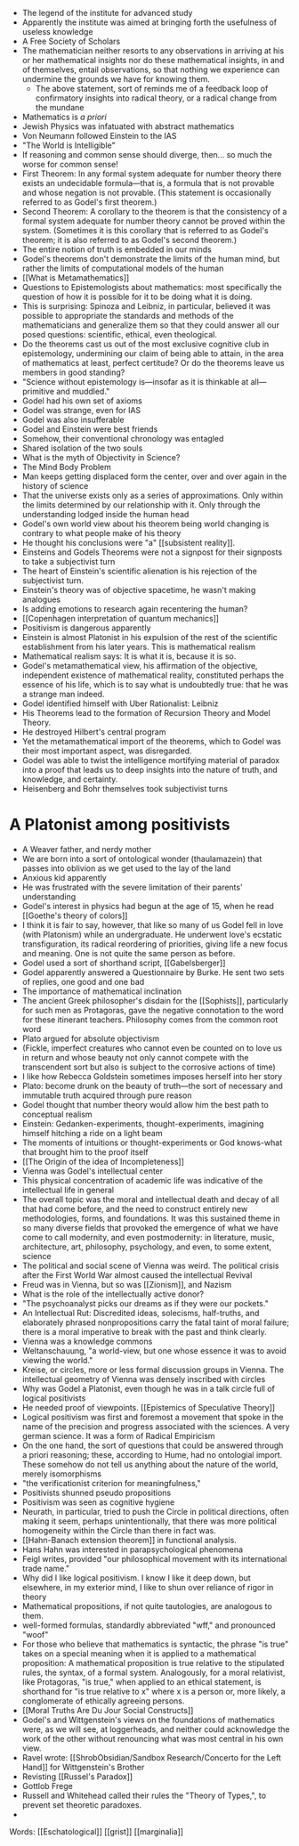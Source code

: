 - The legend of the institute for advanced study
- Apparently the institute was aimed at bringing forth the usefulness of useless knowledge
- A Free Society of Scholars
- The mathematician neither resorts to any observations in arriving at his or her mathematical insights nor do these mathematical insights, in and of themselves, entail observations, so that nothing we experience can undermine the grounds we have for knowing them.
	- The above statement, sort of reminds me of a feedback loop of confirmatory insights into radical theory, or a radical change from the mundane
- Mathematics is *a priori*
- Jewish Physics was infatuated with abstract mathematics
- Von Neumann followed Einstein to the IAS
- "The World is Intelligible"
- If reasoning and common sense should diverge, then... so much the worse for common sense!
- First Theorem: In any formal system adequate for number theory there exists an undecidable formula—that is, a formula that is not provable and whose negation is not provable. (This statement is occasionally referred to as Godel's first theorem.)
- Second Theorem: A corollary to the theorem is that the consistency of a formal system adequate for number theory cannot be proved within the system. (Sometimes it is this corollary that is referred to as Godel's theorem; it is also referred to as Godel's second theorem.)
- The entire notion of truth is embedded in our minds
- Godel's theorems don't demonstrate the limits of the human mind, but rather the limits of computational models of the human
- [[What is Metamathematics]]
- Questions to Epistemologists about mathematics: most specifically the question of how it is possible for it to be doing what it is doing.
- This is surprising: Spinoza and Leibniz, in particular, believed it was possible to appropriate the standards and methods of the mathematicians and generalize them so that they could answer all our posed questions: scientific, ethical, even theological.
- Do the theorems cast us out of the most exclusive cognitive club in epistemology, undermining our claim of being able to attain, in the area of mathematics at least, perfect certitude? Or do the theorems leave us members in good standing?
- "Science without epistemology is—insofar as it is thinkable at all—primitive and muddled."
- Godel had his own set of axioms
- Godel was strange, even for IAS
- Godel was also insufferable
- Godel and Einstein were best friends
- Somehow, their conventional chronology was entagled
- Shared isolation of the two souls
- What is the myth of Objectivity in Science?
- The Mind Body Problem
- Man keeps getting displaced form the center, over and over again in the history of science
- That the universe exists only as a series of approximations. Only within the limits determined by our relationship with it. Only through the understanding lodged inside the human head
- Godel's own world view about his theorem being world changing is contrary to what people make of his theory
- He thought his conclusions were "a" [[subsistent reality]].
- Einsteins and Godels Theorems were not a signpost for their signposts to take a subjectivist turn
- The heart of Einstein's scientific alienation is his rejection of the subjectivist turn.
- Einstein's theory was of objective spacetime, he wasn't making analogues
- Is adding emotions to research again recentering the human?
- [[Copenhagen interpretation of quantum mechanics]]
- Positivism is dangerous apparently
- Einstein is almost Platonist in his expulsion of the rest of the scientific establishment from his later years. This is mathematical realism
- Mathematical realism says: It is what it is, because it is so.
- Godel's metamathematical view, his affirmation of the objective, independent existence of mathematical reality, constituted perhaps the essence of his life, which is to say what is undoubtedly true: that he was a strange man indeed.
- Godel identified himself with Uber Rationalist: Leibniz
- His Theorems lead to the formation of Recursion Theory and Model Theory.
- He destroyed Hilbert's central program
- Yet the metamathematical import of the theorems, which to Godel was their most important aspect, was disregarded.
- Godel was able to twist the intelligence mortifying material of paradox into a proof that leads us to deep insights into the nature of truth, and knowledge, and certainty.
- Heisenberg and Bohr themselves took subjectivist turns

# A Platonist among positivists
- A Weaver father, and nerdy mother
- We are born into a sort of ontological wonder (thaulamazein) that passes into oblivion as we get used to the lay of the land
- Anxious kid apparently
- He was frustrated with the severe limitation of their parents' understanding
- Godel's interest in physics had begun at the age of 15, when he read [[Goethe's theory of colors]]
- I think it is fair to say, however, that like so many of us Godel fell in love (with Platonism) while an undergraduate. He underwent love's ecstatic transfiguration, its radical reordering of priorities, giving life a new focus and meaning. One is not quite the same person as before.
- Godel used a sort of shorthand script, [[Gabelsberger]]
- Godel apparently answered a Questionnaire by Burke. He sent two sets of replies, one good and one bad
- The importance of mathematical inclination
- The ancient Greek philosopher's disdain for the [[Sophists]], particularly for such men as Protagoras, gave the negative connotation to the word for these itinerant teachers. Philosophy comes from the common root word
- Plato argued for absolute objectivism
- (Fickle, imperfect creatures who cannot even be counted on to love us in return and whose beauty not only cannot compete with the transcendent sort but also is subject to the corrosive actions of time)
- I like how Rebecca Goldstein sometimes imposes herself into her story
- Plato: become drunk on the beauty of truth—the sort of necessary and immutable truth acquired through pure reason
- Godel thought that number theory would allow him the best path to conceptual realism
- Einstein: Gedanken-experiments, thought-experiments, imagining himself hitching a ride on a light beam
- The moments of intuitions or thought-experiments or God knows-what that brought him to the proof itself
- [[The Origin of the idea of Incompleteness]]
- Vienna was Godel's intellectual center
- This physical concentration of academic life was indicative of the intellectual life in general
- The overall topic was the moral and intellectual death and decay of all that had come before, and the need to construct entirely new methodologies, forms, and foundations. It was this sustained theme in so many diverse fields that provoked the emergence of what we have come to call modernity, and even postmodernity: in literature, music, architecture, art, philosophy, psychology, and even, to some extent, science
- The political and social scene of Vienna was weird. The political crisis after the First World War almost caused the intellectual Revival
- Freud was in Vienna, but so was [[Zionism]], and Nazism
- What is the role of the intellectually active donor?
- "The psychoanalyst picks our dreams as if they were our pockets."
- An Intellectual Rut: Discredited ideas, solecisms, half-truths, and elaborately phrased nonpropositions carry the fatal taint of moral failure; there is a moral imperative to break with the past and think clearly.
- Vienna was a knowledge commons
- Weltanschauung, "a world-view, but one whose essence it was to avoid viewing the world."
- Kreise, or circles, more or less formal discussion groups in Vienna. The intellectual geometry of Vienna was densely inscribed with circles
- Why was Godel a Platonist, even though he was in a talk circle full of logical positivists
- He needed proof of viewpoints. [[Epistemics of Speculative Theory]]
- Logical positivism was first and foremost a movement that spoke in the name of the precision and progress associated with the sciences. A very german science. It was a form of Radical Empiricism
- On the one hand, the sort of questions that could be answered through a priori reasoning; these, according to Hume, had no ontologial import. These somehow do not tell us anything about the nature of the world, merely isomorphisms
- "the verificationist criterion for meaningfulness,"
- Positivists shunned pseudo propositions
- Positivism was seen as cognitive hygiene
- Neurath, in particular, tried to push the Circle in political directions, often making it seem, perhaps unintentionally, that there was more political homogeneity within the Circle than there in fact was.
- [[Hahn-Banach extension theorem]] in functional analysis.
- Hans Hahn was interested in parapsychological phenomena
- Feigl writes, provided "our philosophical movement with its international trade name."
- Why did I like logical positivism. I know I like it deep down, but elsewhere, in my exterior mind, I like to shun over reliance of rigor in theory
- Mathematical propositions, if not quite tautologies, are analogous to them.
- well-formed formulas, standardly abbreviated "wff," and pronounced "woof"
- For those who believe that mathematics is syntactic, the phrase "is true" takes on a special meaning when it is applied to a mathematical proposition: A mathematical proposition is true relative to the stipulated rules, the syntax, of a formal system. Analogously, for a moral relativist, like Protagoras, "is true," when applied to an ethical statement, is shorthand for "is true relative to x" where x is a person or, more likely, a conglomerate of ethically agreeing persons.
- [[Moral Truths Are Du Jour Social Constructs]]
- Godel's and Wittgenstein's views on the foundations of mathematics were, as we will see, at loggerheads, and neither could acknowledge the work of the other without renouncing what was most central in his own view.
- Ravel wrote: [[ShrobObsidian/Sandbox Research/Concerto for the Left Hand]] for Wittgenstein's Brother
- Revisting [[Russel's Paradox]]
- Gottlob Frege
- Russell and Whitehead called their rules the "Theory of Types,", to prevent set theoretic paradoxes.
- 
Words: 
[[Eschatological]]
[[grist]]
[[marginalia]]

